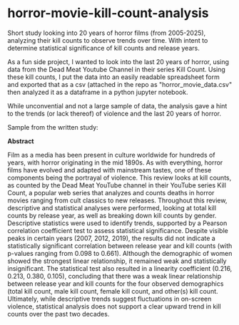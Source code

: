 # horror-movie-kill-count-analysis
Short study looking into 20 years of horror films (from 2005-2025), analyzing their kill counts to observe trends over time. With intent to determine statistical significance of kill counts and release years.

As a fun side project, I wanted to look into the last 20 years of horror, using data from the Dead Meat Youtube Channel in their series Kill Count. Using these kill counts, I put the data into an easily readable spreadsheet form and exported that as a csv (attached in the repo as "horror_movie_data.csv" then analyzed it as a dataframe in a python jupyter notebook. 

While unconvential and not a large sample of data, the analysis gave a hint to the trends (or lack thereof) of violence and the last 20 years of horror.

Sample from the written study:

**Abstract**

Film as a media has been present in culture worldwide for hundreds of years, with horror originating in the
mid 1890s. As with everything, horror films have evolved and adapted with mainstream tastes, one of these
components being the portrayal of violence. This review looks at kill counts, as counted by the Dead Meat
YouTube channel in their YouTube series Kill Count, a popular web series that analyzes and counts deaths in
horror movies ranging from cult classics to new releases. Throughout this review, descriptive and statistical
analyses were performed, looking at total kill counts by release year, as well as breaking down kill counts by
gender. Descriptive statistics were used to identify trends, supported by a Pearson correlation coefficient test
to assess statistical significance. Despite visible peaks in certain years (2007, 2012, 2019), the results did not
indicate a statistically significant correlation between release year and kill counts (with p-values ranging from
0.098 to 0.661). Although the demographic of women showed the strongest linear relationship, it remained
weak and statistically insignificant. The statistical test also resulted in a linearity coefficient (0.216, 0.213,
0.380, 0.105), concluding that there was a weak linear relationship between release year and kill counts for
the four observed demographics (total kill count, male kill count, female kill count, and other(s) kill count.
Ultimately, while descriptive trends suggest fluctuations in on-screen violence, statistical analysis does not
support a clear upward trend in kill counts over the past two decades.
